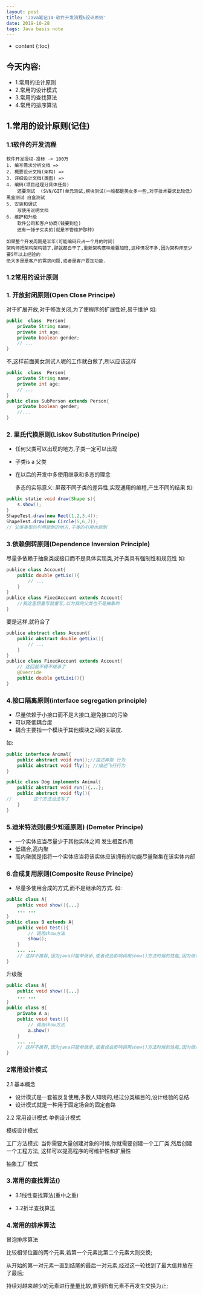 ```yaml
---
layout: post
title: 'Java笔记14-软件开发流程&设计原则'
date: 2019-10-28
tags: Java basis note 
---
```



* content
{:toc}






## 今天内容:
- 1.常用的设计原则
- 2.常用的设计模式
- 3.常用的查找算法
- 4.常用的排序算法

## 1.常用的设计原则(记住)    
### 1.1软件的开发流程
    软件开发授权-投标 -> 100万
    1. 编写需求分析文档 => 
    2. 概要设计文档(架构) => 
    3. 详细设计文档(类图) => 
    4. 编码(项目经理分具体任务)
        还要测试  (SVN/GIT)单元测试,模块测试(一般都是美女多一些,对于技术要求比较低) 黑盒测试 白盒测试
    5. 安装和调试
        写使用说明文档
    6. 维护和升级
        软件公司和客户协商(钱要到位)
        还有一锤子买卖的(就是不管维护那种)
        
    如果整个开发周期是半年(可能编码只占一个月的时间)
    架构师把架构架构错了,那就都白干了,重新架构意味着要加班,这种情况不多,因为架构师至少要5年以上经验的
    绝大多是是客户的需求问题,或者是客户要加功能.
    
### 1.2常用的设计原则
### 1. 开放封闭原则(Open Close Principe)
对于扩展开放,对于修改关闭,为了使程序的扩展性好,易于维护
如:
```java
public  class  Person{
    private String name;
    private int age;
    private boolean gender;
    // ...
}
```
不,这样前面美女测试人呢的工作就白做了,所以应该这样
```java
public  class  Person{
    private String name;
    private int age;
    // ...
}
public class SubPerson extends Person{
    private boolean gender;
    //...
}
```
### 2. 里氏代换原则(Liskov Substitution Principe)
- 任何父类可以出现的地方,子类一定可以出现
- 子类is a 父类
- 在以后的开发中多使用继承和多态的理念

    多态的实际意义:
        屏蔽不同子类的差异性,实现通用的编程,产生不同的结果
    如:
```java
public statie void draw(Shape s){
    s.show();
}
ShapeTest.draw(new Rect(1,2,3,4));
ShapeTest.draw(new Circle(5,6,7));
// 父类类型的引用能到的地方,子类的引用也能到
```

### 3.依赖倒转原则(Dependence Inversion Principle)
尽量多依赖于抽象类或接口而不是具体实现类,对子类具有强制性和规范性
如:
```java
publice class Account{
    public double getLix(){
        // ...        
    }
}
publice class FixedAccount extends Account{
    //我这里想重写就重写,以为我的父类也不是抽象的 
}
```
要是这样,就符合了 
```java
publice abstract class Account{
    public abstract double getLix(){
        // ...        
    }
}
publice class FixedAccount extends Account{
    // 这回就不得不继承了
    @Override
    public double getLixi(){} 
}
```

### 4.接口隔离原则(interface segregation principle)
- 尽量依赖于小接口而不是大接口,避免接口的污染
- 可以降低耦合度
- 耦合主要指一个模块于其他模块之间的关联度.
    
如:
```java
public interface Animal{
    public abstract void run();//描述奔跑 行为
    public abstract void fly(); //描述飞行行为
}

public class Dog implements Animal{
    public abstract void run(){...};
    public abstract void fly(){
//        这个方法没法写了
    }
}
```
### 5.迪米特法则(最少知道原则) (Demeter Principe)
- 一个实体应当尽量少于其他实体之间 发生相互作用
- 低耦合,高内聚
- 高内聚就是指将一个实体应当将该实体应该拥有的功能尽量聚集在该实体内部
    
### 6.合成复用原则(Composite Reuse Principe) 
- 尽量多使用合成的方式,而不是继承的方式.
如:
```java
public class A{
    public void show(){...}
    ... ...
}
public class B extends A{
    public void test(){
        // 调用show方法
        show();
    }
    ... ...
    // 这样不推荐,因为java只能单继承,或者说会影响调用show()方法时候的性能,因为继承会继承父类的所有方法
}
```    
升级版
```java
public class A{
    public void show(){...}
    ... ...
}
public class B{
    private A a;
    public void test(){
        // 调用show方法
        a.show()
    }
    ... ...
    // 这样不推荐,因为java只能单继承,或者说会影响调用show()方法时候的性能,因为继承会继承父类的所有方法
}
```    

### 2常用设计模式
2.1 基本概念
- 设计模式是一套被反复使用,多数人知晓的,经过分类编目的,设计经验的总结.
- 设计模式就是一种用于固定场合的固定套路

2.2 常用设计模式
单例设计模式

模板设计模式

工厂方法模式:
    当你需要大量创建对象的时候,你就需要创建一个工厂类,然后创建一个工程方法, 这样可以提高程序的可维护性和扩展性
    
抽象工厂模式    

### 3.常用的查找算法()
- 3.1线性查找算法(重中之重)

- 3.2折半查找算法

### 4.常用的排序算法
冒泡排序算法

比较相邻位置的两个元素,若第一个元素比第二个元素大则交换;

从开始的第一对元素一直到结尾的最后一对元素,经过这一轮找到了最大值并放在了最后;

持续对越来越少的元素进行量量比较,直到所有元素不再发生交换为止;